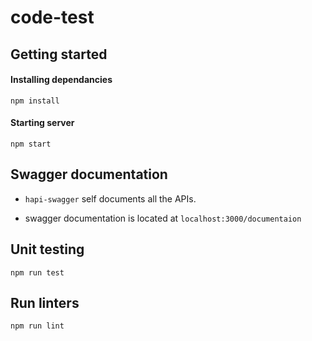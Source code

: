# code-test

## Getting started

#### Installing dependancies

`npm install`

#### Starting server

`npm start`



## Swagger documentation

- `hapi-swagger` self documents all the APIs.

- swagger documentation is located at `localhost:3000/documentaion`

## Unit testing

`npm run test`

## Run linters

`npm run lint`
